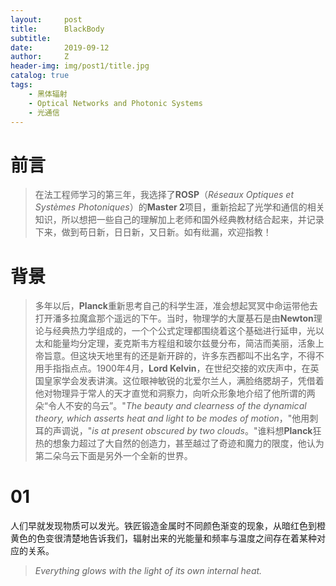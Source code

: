 ```yaml
---
layout:     post
title:      BlackBody
subtitle:   
date:       2019-09-12
author:     Z
header-img: img/post1/title.jpg
catalog: true
tags:
    - 黑体辐射
    - Optical Networks and Photonic Systems
    - 光通信
---
```

# 前言

>在法工程师学习的第三年，我选择了**ROSP**（*Réseaux Optiques et Systèmes Photoniques*）的**Master 2**项目，重新拾起了光学和通信的相关知识，所以想把一些自己的理解加上老师和国外经典教材结合起来，并记录下来，做到苟日新，日日新，又日新。如有纰漏，欢迎指教！


# 背景

>多年以后，**Planck**重新思考自己的科学生涯，准会想起冥冥中命运带他去打开潘多拉魔盒那个遥远的下午。当时，物理学的大厦基石是由**Newton**理论与经典热力学组成的，一个个公式定理都围绕着这个基础进行延申，光以太和能量均分定理，麦克斯韦方程组和玻尔兹曼分布，简洁而美丽，活象上帝旨意。但这块天地里有的还是新开辟的，许多东西都叫不出名字，不得不用手指指点点。1900年4月，**Lord Kelvin**，在世纪交接的欢庆声中，在英国皇家学会发表讲演。这位眼神敏锐的北爱尔兰人，满脸络腮胡子，凭借着他对物理异于常人的天才直觉和洞察力，向听众形象地介绍了他所谓的两朵“令人不安的乌云”。"*The beauty and clearness of the dynamical theory, which asserts heat and light to be modes of motion*，"他用刺耳的声调说，"*is at present obscured by two clouds*。"谁料想**Planck**狂热的想象力超过了大自然的创造力，甚至越过了奇迹和魔力的限度，他认为第二朵乌云下面是另外一个全新的世界。

# 01

人们早就发现物质可以发光。铁匠锻造金属时不同颜色渐变的现象，从暗红色到橙黄色的色变很清楚地告诉我们，辐射出来的光能量和频率与温度之间存在着某种对应的关系。
>*Everything glows with the light of its own internal heat.*
